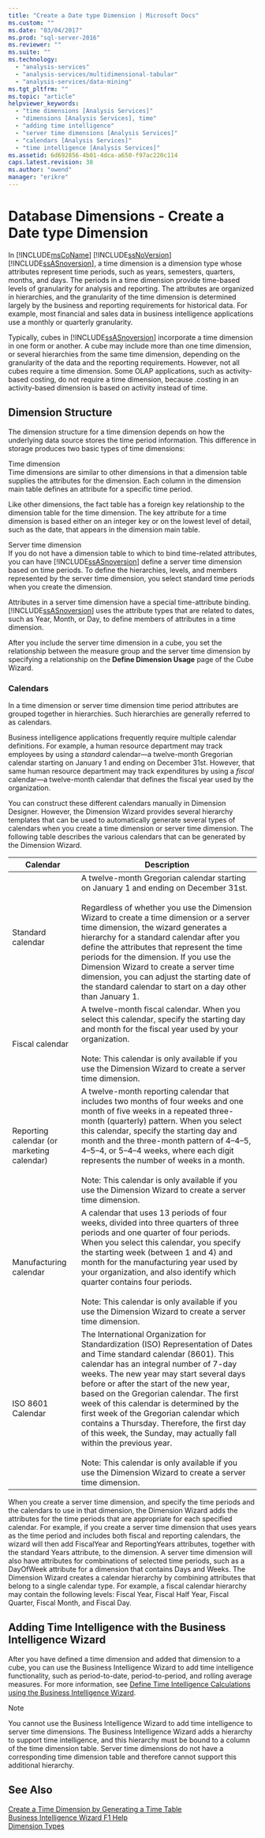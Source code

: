 ```yaml
---
title: "Create a Date type Dimension | Microsoft Docs"
ms.custom: ""
ms.date: "03/04/2017"
ms.prod: "sql-server-2016"
ms.reviewer: ""
ms.suite: ""
ms.technology: 
  - "analysis-services"
  - "analysis-services/multidimensional-tabular"
  - "analysis-services/data-mining"
ms.tgt_pltfrm: ""
ms.topic: "article"
helpviewer_keywords: 
  - "time dimensions [Analysis Services]"
  - "dimensions [Analysis Services], time"
  - "adding time intelligence"
  - "server time dimensions [Analysis Services]"
  - "calendars [Analysis Services]"
  - "time intelligence [Analysis Services]"
ms.assetid: 6d692856-4b01-4dca-a650-f97ac220c114
caps.latest.revision: 38
ms.author: "owend"
manager: "erikre"
---
```

# Database Dimensions - Create a Date type Dimension
  In [!INCLUDE[msCoName](../../a9notintoc/includes/msconame-md.md)] [!INCLUDE[ssNoVersion](../../a9notintoc/includes/ssnoversion-md.md)] [!INCLUDE[ssASnoversion](../../a9notintoc/includes/ssasnoversion-md.md)], a time dimension is a dimension type whose attributes represent time periods, such as years, semesters, quarters, months, and days. The periods in a time dimension provide time-based levels of granularity for analysis and reporting. The attributes are organized in hierarchies, and the granularity of the time dimension is determined largely by the business and reporting requirements for historical data. For example, most financial and sales data in business intelligence applications use a monthly or quarterly granularity.  
  
 Typically, cubes in [!INCLUDE[ssASnoversion](../../a9notintoc/includes/ssasnoversion-md.md)] incorporate a time dimension in one form or another. A cube may include more than one time dimension, or several hierarchies from the same time dimension, depending on the granularity of the data and the reporting requirements. However, not all cubes require a time dimension. Some OLAP applications, such as activity-based costing, do not require a time dimension, because .costing in an activity-based dimension is based on activity instead of time.  
  
## Dimension Structure  
 The dimension structure for a time dimension depends on how the underlying data source stores the time period information. This difference in storage produces two basic types of time dimensions:  
  
 Time dimension  
 Time dimensions are similar to other dimensions in that a dimension table supplies the attributes for the dimension. Each column in the dimension main table defines an attribute for a specific time period.  
  
 Like other dimensions, the fact table has a foreign key relationship to the dimension table for the time dimension. The key attribute for a time dimension is based either on an integer key or on the lowest level of detail, such as the date, that appears in the dimension main table.  
  
 Server time dimension  
 If you do not have a dimension table to which to bind time-related attributes, you can have [!INCLUDE[ssASnoversion](../../a9notintoc/includes/ssasnoversion-md.md)] define a server time dimension based on time periods. To define the hierarchies, levels, and members represented by the server time dimension, you select standard time periods when you create the dimension.  
  
 Attributes in a server time dimension have a special time-attribute binding. [!INCLUDE[ssASnoversion](../../a9notintoc/includes/ssasnoversion-md.md)] uses the attribute types that are related to dates, such as Year, Month, or Day, to define members of attributes in a time dimension.  
  
 After you include the server time dimension in a cube, you set the relationship between the measure group and the server time dimension by specifying a relationship on the **Define Dimension Usage** page of the Cube Wizard.  
  
### Calendars  
 In a time dimension or server time dimension time period attributes are grouped together in hierarchies. Such hierarchies are generally referred to as calendars.  
  
 Business intelligence applications frequently require multiple calendar definitions. For example, a human resource department may track employees by using a *standard* calendar—a twelve-month Gregorian calendar starting on January 1 and ending on December 31st. However, that same human resource department may track expenditures by using a *fiscal* calendar—a twelve-month calendar that defines the fiscal year used by the organization.  
  
 You can construct these different calendars manually in Dimension Designer. However, the Dimension Wizard provides several hierarchy templates that can be used to automatically generate several types of calendars when you create a time dimension or server time dimension. The following table describes the various calendars that can be generated by the Dimension Wizard.  
  
|Calendar|Description|  
|--------------|-----------------|  
|Standard calendar|A twelve-month Gregorian calendar starting on January 1 and ending on December 31st.<br /><br /> Regardless of whether you use the Dimension Wizard to create a time dimension or a server time dimension, the wizard generates a hierarchy for a standard calendar after you define the attributes that represent the time periods for the dimension. If you use the Dimension Wizard to create a server time dimension, you can adjust the starting date of the standard calendar to start on a day other than January 1.|  
|Fiscal calendar|A twelve-month fiscal calendar. When you select this calendar, specify the starting day and month for the fiscal year used by your organization.<br /><br /> Note: This calendar is only available if you use the Dimension Wizard to create a server time dimension.|  
|Reporting calendar (or marketing calendar)|A twelve-month reporting calendar that includes two months of four weeks and one month of five weeks in a repeated three-month (quarterly) pattern. When you select this calendar, specify the starting day and month and the three-month pattern of 4–4–5, 4–5–4, or 5–4–4 weeks, where each digit represents the number of weeks in a month.<br /><br /> Note: This calendar is only available if you use the Dimension Wizard to create a server time dimension.|  
|Manufacturing calendar|A calendar that uses 13 periods of four weeks, divided into three quarters of three periods and one quarter of four periods. When you select this calendar, you specify the starting week (between 1 and 4) and month for the manufacturing year used by your organization, and also identify which quarter contains four periods.<br /><br /> Note: This calendar is only available if you use the Dimension Wizard to create a server time dimension.|  
|ISO 8601 Calendar|The International Organization for Standardization (ISO) Representation of Dates and Time standard calendar (8601). This calendar has an integral number of 7-day weeks. The new year may start several days before or after the start of the new year, based on the Gregorian calendar. The first week of this calendar is determined by the first week of the Gregorian calendar which contains a Thursday. Therefore, the first day of this week, the Sunday, may actually fall within the previous year.<br /><br /> Note: This calendar is only available if you use the Dimension Wizard to create a server time dimension.|  
  
 When you create a server time dimension, and specify the time periods and the calendars to use in that dimension, the Dimension Wizard adds the attributes for the time periods that are appropriate for each specified calendar. For example, if you create a server time dimension that uses years as the time period and includes both fiscal and reporting calendars, the wizard will then add FiscalYear and ReportingYears attributes, together with the standard Years attribute, to the dimension. A server time dimension will also have attributes for combinations of selected time periods, such as a DayOfWeek attribute for a dimension that contains Days and Weeks. The Dimension Wizard creates a calendar hierarchy by combining attributes that belong to a single calendar type. For example, a fiscal calendar hierarchy may contain the following levels: Fiscal Year, Fiscal Half Year, Fiscal Quarter, Fiscal Month, and Fiscal Day.  
  
## Adding Time Intelligence with the Business Intelligence Wizard  
 After you have defined a time dimension and added that dimension to a cube, you can use the Business Intelligence Wizard to add time intelligence functionality, such as period-to-date, period-to-period, and rolling average measures. For more information, see [Define Time Intelligence Calculations using the Business Intelligence Wizard](../../analysis-services/multidimensional-models/define-time-intelligence-calculations-using-the-business-intelligence-wizard.md).  
  
> [!NOTE]  
>  You cannot use the Business Intelligence Wizard to add time intelligence to server time dimensions. The Business Intelligence Wizard adds a hierarchy to support time intelligence, and this hierarchy must be bound to a column of the time dimension table. Server time dimensions do not have a corresponding time dimension table and therefore cannot support this additional hierarchy.  
  
## See Also  
 [Create a Time Dimension by Generating a Time Table](../../analysis-services/multidimensional-models/create-a-time-dimension-by-generating-a-time-table.md)   
 [Business Intelligence Wizard F1 Help](../../a9retired/business-intelligence-wizard-f1-help.md)   
 [Dimension Types](../../analysis-services/multidimensional-models-olap-logical-dimension-objects/database-dimension-properties-types.md)  
  
  